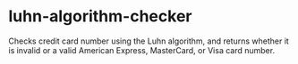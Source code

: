 # luhn-algorithm-checker
Checks credit card number using the Luhn algorithm, and returns whether it is invalid or a valid American Express, MasterCard, or Visa card number.
